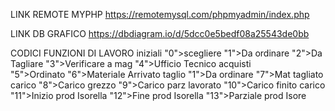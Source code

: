 LINK REMOTE MYPHP
https://remotemysql.com/phpmyadmin/index.php

LINK DB GRAFICO
https://dbdiagram.io/d/5dcc0e5bedf08a25543de0bb

CODICI FUNZIONI DI LAVORO
iniziali
      "0">scegliere
      "1">Da ordinare
      "2">Da Tagliare
      "3">Verificare a mag
      "4">Ufficio Tecnico
acquisti      
      "5">Ordinato
      "6">Materiale Arrivato
taglio
      "1">Da ordinare
      "7">Mat tagliato
carico
      "8">Carico grezzo
      "9">Carico parz lavorato
      "10">Carico finito
carico
      "11">Inizio prod Isorella
      "12">Fine prod Isorella
      "13">Parziale prod Isore

